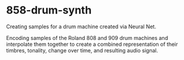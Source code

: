 # 858-drum-synth

Creating samples for a drum machine created via Neural Net.

Encoding samples of the Roland 808 and 909 drum machines and interpolate them together to create a combined representation of their timbres, tonality, change over time, and resulting audio signal.
